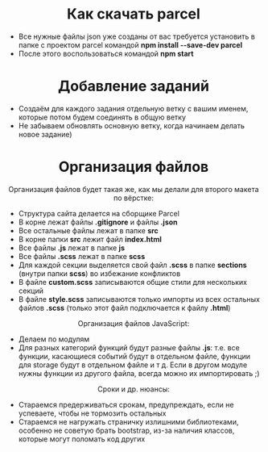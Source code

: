 <h1 align='center'>Как скачать parcel</h1>

+ Все нужные файлы json уже созданы от вас требуется установить в папке с проектом parcel командой **npm install --save-dev parcel**
+ После этого воспользоваться командой **npm start**


<h1 align='center'>Добавление заданий</h1>

+ Создаём для каждого задания отдельную ветку с вашим именем, которые потом будем соединять в общую ветку
+ Не забываем обновлять основную ветку, когда начинаем делать новое задание)

<h1 align='center'>Организация файлов</h1>

<p align='center'>Организация файлов будет такая же, как мы делали для второго макета по вёрстке:</p> 

+ Структура сайта делается на сборщике Parcel
+ В корне лежат файлы **.gitignore** и файлы **.json**
+ Все остальные файлы лежат в папке **src**
+ В корне папки **src** лежит файл **index.html**
+ Все файлы **.js** лежат в папке **js**
+ Все файлы **.scss** лежат в папке **scss**
+ Для каждой секции выделяется свой файл **.scss** в папке **sections** (внутри папки **scss**) во избежание конфликтов
+ В файле **custom.scss** записываются общие стили для нескольких секций
+ В файле **style.scss** записываются только импорты из всех остальных файлов **.scss** (только этот файл подключается к файлу **.html**)

<p align='center'>Организация файлов JavaScript:</p>

+ Делаем по модулям
+ Для разных категорий функций будут разные файлы **.js**: т.е. все функции, касающиеся событий будут в отдельном файле, функции для storage будут в отдельном файле и т д. Если в другом модуле нужны функции из другого файла, всегда можно их импортировать ;)

<p align='center'>Сроки и др. нюансы:</p>

+ Стараемся предерживаться срокам, предупреждать, если не успеваете, чтобы не тормозить остальных
+ Стараемся не нагружать страничку излишними библиотеками, особенно не советую брать bootstrap, из-за наличия классов, которые могут поломать код других